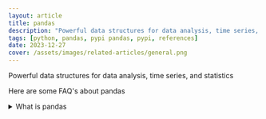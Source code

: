 ```yaml
---
layout: article
title: pandas
description: "Powerful data structures for data analysis, time series, and statistics"
tags: [python, pandas, pypi pandas, pypi, references]
date: 2023-12-27
cover: /assets/images/related-articles/general.png
---
```


Powerful data structures for data analysis, time series, and statistics

Here are some FAQ's about pandas
<details>
<summary>What is pandas</summary>
Powerful data structures for data analysis, time series, and statistics
</details>
